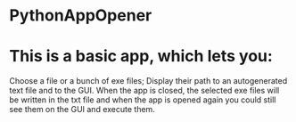 # PythonAppOpener
# This is a basic app, which lets you:
   Choose a file or a bunch of exe files;
   Display their path to an autogenerated text file and to the GUI.
 When the app is closed, the selected exe files will be written in the txt file and when the app is opened again you could still see them on the GUI and execute them.
    
    
